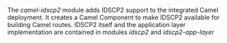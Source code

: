 The _camel-idscp2_ module adds IDSCP2 support to the integrated Camel deployment. It creates a Camel Component to make IDSCP2 available for building Camel routes.
IDSCP2 itself and the application layer implementation are contained in modules _idscp2_ and _idscp2-app-layer_
